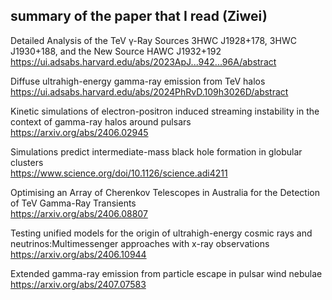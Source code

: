 ## summary of the paper that I read (Ziwei)

Detailed Analysis of the TeV γ-Ray Sources 3HWC J1928+178, 3HWC J1930+188, and the New Source HAWC J1932+192  
https://ui.adsabs.harvard.edu/abs/2023ApJ...942...96A/abstract

Diffuse ultrahigh-energy gamma-ray emission from TeV halos  
https://ui.adsabs.harvard.edu/abs/2024PhRvD.109h3026D/abstract

Kinetic simulations of electron-positron induced streaming instability in the context of gamma-ray halos around pulsars  
https://arxiv.org/abs/2406.02945

Simulations predict intermediate-mass black hole formation in globular clusters  
https://www.science.org/doi/10.1126/science.adi4211

Optimising an Array of Cherenkov Telescopes in Australia for the Detection of TeV Gamma-Ray Transients  
https://arxiv.org/abs/2406.08807

Testing unified models for the origin of ultrahigh-energy cosmic rays and neutrinos:Multimessenger approaches with x-ray observations  
https://arxiv.org/abs/2406.10944

Extended gamma-ray emission from particle escape in pulsar wind nebulae  
https://arxiv.org/abs/2407.07583
